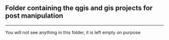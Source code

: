 ## Folder containing the qgis and gis projects for post manipulation
---
You will not see anything in this folder, it is left empty on purpose